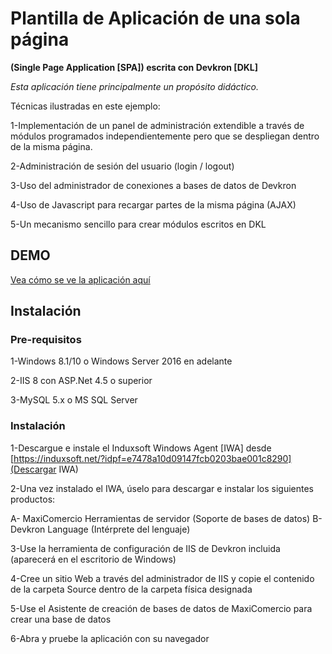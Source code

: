 # Plantilla de Aplicación de una sola página 
**(Single Page Application [SPA]) escrita con Devkron [DKL]**

*Esta aplicación tiene principalmente un propósito didáctico.*

Técnicas ilustradas en este ejemplo:

1-Implementación de un panel de administración extendible a través de módulos programados independientemente pero que se despliegan dentro de la misma página.

2-Administración de sesión del usuario (login / logout)

3-Uso del administrador de conexiones a bases de datos de Devkron

4-Uso de Javascript para recargar partes de la misma página (AJAX)

5-Un mecanismo sencillo para crear módulos escritos en DKL

## DEMO
[Vea cómo se ve la aplicación aquí](https://apps.devkron.net/induxsoft/test/admin/)

## Instalación

### Pre-requisitos
1-Windows 8.1/10 o Windows Server 2016 en adelante

2-IIS 8 con ASP.Net 4.5 o superior

3-MySQL 5.x o MS SQL Server

### Instalación
1-Descargue e instale el Induxsoft Windows Agent [IWA] desde [https://induxsoft.net/?idpf=e7478a10d09147fcb0203bae001c8290](Descargar IWA)

2-Una vez instalado el IWA, úselo para descargar e instalar los siguientes productos:

  A- MaxiComercio Herramientas de servidor (Soporte de bases de datos)
  B- Devkron Language (Intérprete del lenguaje)
  
3-Use la herramienta de configuración de IIS de Devkron incluida (aparecerá en el escritorio de Windows)

4-Cree un sitio Web a través del administrador de IIS y copie el contenido de la carpeta Source dentro de la carpeta física designada

5-Use el Asistente de creación de bases de datos de MaxiComercio para crear una base de datos

6-Abra y pruebe la aplicación con su navegador
